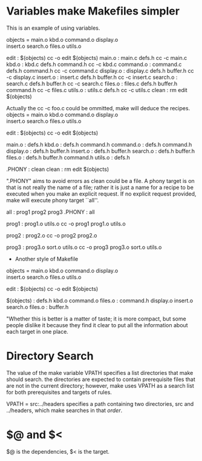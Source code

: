 # Variables make Makefiles simpler

This is an example of using variables.

objects = main.o kbd.o command.o display.o \
          insert.o search.o files.o utils.o

edit : $(objects)
        cc -o edit $(objects)
main.o : main.c defs.h
        cc -c main.c
kbd.o : kbd.c defs.h command.h
        cc -c kbd.c
command.o : command.c defs.h command.h
        cc -c command.c
display.o : display.c defs.h buffer.h
        cc -c display.c
insert.o : insert.c defs.h buffer.h
        cc -c insert.c
search.o : search.c defs.h buffer.h
        cc -c search.c
files.o : files.c defs.h buffer.h command.h
        cc -c files.c
utils.o : utils.c defs.h
        cc -c utils.c
clean :
        rm edit $(objects)

Actually the cc -c foo.c could be ommitted, make will deduce the recipes.
objects = main.o kbd.o command.o display.o \
          insert.o search.o files.o utils.o

edit : $(objects)
        cc -o edit $(objects)

main.o : defs.h
kbd.o : defs.h command.h
command.o : defs.h command.h
display.o : defs.h buffer.h
insert.o : defs.h buffer.h
search.o : defs.h buffer.h
files.o : defs.h buffer.h command.h
utils.o : defs.h

.PHONY : clean
clean :
        rm edit $(objects)


".PHONY" aims to avoid errors as clean could be a file.
A phony target is on that is not really the name of a file; rather it is just a name for a recipe to be executed when you make an explicit request. If no explicit request provided, make will execute phony target ``all''.

all : prog1 prog2 prog3
.PHONY : all

prog1 : prog1.o utils.o
        cc -o prog1 prog1.o utils.o

prog2 : prog2.o
        cc -o prog2 prog2.o

prog3 : prog3.o sort.o utils.o
        cc -o prog3 prog3.o sort.o utils.o


* Another style of Makefile

objects = main.o kbd.o command.o display.o \
          insert.o search.o files.o utils.o

edit : $(objects)
        cc -o edit $(objects)

$(objects) : defs.h
kbd.o command.o files.o : command.h
display.o insert.o search.o files.o : buffer.h

"Whether this is better is a matter of taste; it is more compact, but some people dislike it because they find it clear to put all the information about each target in one place.


# Directory Search

The value of the make variable VPATH specifies a list directories that make should search. the directories are expected to contain prerequisite files that are not in the current directory; however, make uses VPATH as a search list for both prerequisites and targets of rules.

VPATH = src:../headers
specifies a path containing two directories, src and ../headers, which make searches in that *order*.

# $@ and $<

$@ is the dependencies, $< is the target.
